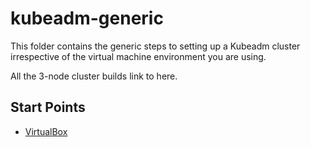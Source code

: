 # kubeadm-generic

This folder contains the generic steps to setting up a Kubeadm cluster irrespective of the virtual machine environment you are using.

All the 3-node cluster builds link to here.

## Start Points

* [VirtualBox](../virtualbox/)
